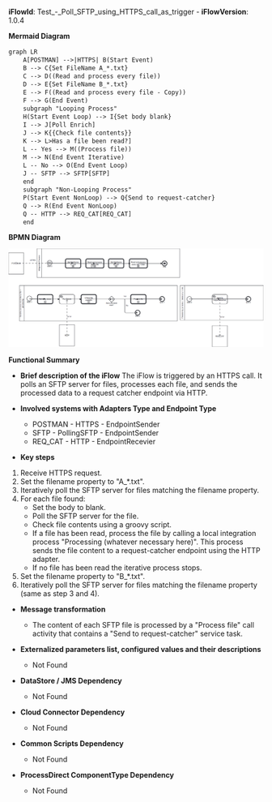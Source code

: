 **iFlowId**: Test_-_Poll_SFTP_using_HTTPS_call_as_trigger - **iFlowVersion**: 1.0.4

**Mermaid Diagram**
```mermaid
graph LR
    A[POSTMAN] -->|HTTPS| B(Start Event)
    B --> C{Set FileName A_*.txt}
    C --> D((Read and process every file))
    D --> E{Set FileName B_*.txt}
    E --> F((Read and process every file - Copy))
    F --> G(End Event)
    subgraph "Looping Process"
    H(Start Event Loop) --> I{Set body blank}
    I --> J[Poll Enrich]
    J --> K{{Check file contents}}
    K --> L>Has a file been read?]
    L -- Yes --> M((Process file))
    M --> N(End Event Iterative)
    L -- No --> O(End Event Loop)
    J -- SFTP --> SFTP[SFTP]
    end
    subgraph "Non-Looping Process"
    P(Start Event NonLoop) --> Q{Send to request-catcher}
    Q --> R(End Event NonLoop)
    Q -- HTTP --> REQ_CAT[REQ_CAT]
    end

```
**BPMN Diagram**

![BPMN Diagram](./Test_-_Poll_SFTP_using_HTTPS_call_as_trigger-1.0.4.png "BPMN Diagram")

**Functional Summary**
- **Brief description of the iFlow**
The iFlow is triggered by an HTTPS call. It polls an SFTP server for files, processes each file, and sends the processed data to a request catcher endpoint via HTTP.

- **Involved systems with Adapters Type and Endpoint Type**
  - POSTMAN - HTTPS - EndpointSender
  - SFTP - PollingSFTP - EndpointSender
  - REQ_CAT - HTTP - EndpointRecevier

- **Key steps**
 1. Receive HTTPS request.
 2. Set the filename property to "A_*.txt".
 3. Iteratively poll the SFTP server for files matching the filename property.
 4. For each file found:
    - Set the body to blank.
    - Poll the SFTP server for the file.
    - Check file contents using a groovy script.
    - If a file has been read, process the file by calling a local integration process "Processing (whatever necessary here)". This process sends the file content to a request-catcher endpoint using the HTTP adapter.
    - If no file has been read the iterative process stops.
 5. Set the filename property to "B_*.txt".
 6. Iteratively poll the SFTP server for files matching the filename property (same as step 3 and 4).

- **Message transformation**
  - The content of each SFTP file is processed by a "Process file" call activity that contains a "Send to request-catcher" service task.

- **Externalized parameters list, configured values and their descriptions**
  - Not Found

- **DataStore / JMS Dependency**
  - Not Found

- **Cloud Connector Dependency**
  - Not Found

- **Common Scripts Dependency**
  - Not Found

- **ProcessDirect ComponentType Dependency**
  - Not Found